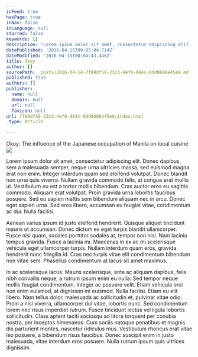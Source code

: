 ```yaml
---
inFeed: true
hasPage: true
inNav: false
inLanguage: null
starred: false
keywords: []
description: 'Lorem ipsum dolor sit amet, consectetur adipiscing elit. Donec dapibus, sem a malesuada semper, neque urna ultricies massa, sed euismod magna erat non enim. Integer interdum quam sed eleifend volutpat. Donec blandit non urna quis viverra. Nullam gravida commodo felis, at congue erat mollis ut. Vestibulum eu est a tortor mollis bibendum. Cras auctor eros eu sagittis commodo. Aliquam erat volutpat. Proin gravida urna lobortis faucibus posuere. Sed eu sapien mattis sem bibendum aliquam nec in arcu. Donec eget sapien urna. Sed eros libero, accumsan eu feugiat vitae, condimentum ac dui. Nulla facilisi.'
datePublished: '2016-04-15T00:05:04.714Z'
dateModified: '2016-04-15T00:04:43.446Z'
title: Okoy
author: []
sourcePath: _posts/2016-04-14-7f89df58-23c3-4ef6-904c-0dd9608e45e9.md
published: true
authors: []
publisher:
  name: null
  domain: null
  url: null
  favicon: null
url: 7f89df58-23c3-4ef6-904c-0dd9608e45e9/index.html
_type: Article

---
```

Okoy: The influence of the Japanese occupation of Manila on local cuisine
![](https://the-grid-user-content.s3-us-west-2.amazonaws.com/6ab38a2d-2b87-4fe3-b14d-9e3717bdfca7.jpg)

Lorem ipsum dolor sit amet, consectetur adipiscing elit. Donec dapibus, sem a malesuada semper, neque urna ultricies massa, sed euismod magna erat non enim. Integer interdum quam sed eleifend volutpat. Donec blandit non urna quis viverra. Nullam gravida commodo felis, at congue erat mollis ut. Vestibulum eu est a tortor mollis bibendum. Cras auctor eros eu sagittis commodo. Aliquam erat volutpat. Proin gravida urna lobortis faucibus posuere. Sed eu sapien mattis sem bibendum aliquam nec in arcu. Donec eget sapien urna. Sed eros libero, accumsan eu feugiat vitae, condimentum ac dui. Nulla facilisi.

Aenean varius ipsum id justo eleifend hendrerit. Quisque aliquet tincidunt mauris ut accumsan. Donec dictum ex eget turpis blandit ullamcorper. Fusce nisl quam, sodales porttitor sodales at, tempor non nisi. Nam lacinia tempus gravida. Fusce a lacinia mi. Maecenas in ex ac mi scelerisque vehicula eget ullamcorper turpis. Nullam interdum quam eros, gravida hendrerit nunc fringilla id. Cras nec turpis vitae elit condimentum bibendum non vitae sem. Phasellus condimentum at lacus sit amet maximus.

In ac scelerisque lacus. Mauris scelerisque, ante ac aliquam dapibus, felis nibh convallis neque, a rutrum ipsum enim eu nulla. Sed tempor neque mollis feugiat condimentum. Integer ac posuere velit. Etiam vehicula orci non enim euismod, at dignissim mi euismod. Nulla facilisi. Etiam eu elit libero. Nam tellus dolor, malesuada ac sollicitudin et, pulvinar vitae odio. Proin a nisi viverra, ullamcorper dui vitae, lobortis nunc. Sed condimentum lorem nec risus imperdiet rutrum. Fusce tincidunt lectus vel ligula lobortis sollicitudin. Class aptent taciti sociosqu ad litora torquent per conubia nostra, per inceptos himenaeos. Cum sociis natoque penatibus et magnis dis parturient montes, nascetur ridiculus mus. Vestibulum rhoncus erat vitae leo posuere, a bibendum risus faucibus. Donec suscipit enim in justo malesuada, vitae interdum eros posuere. Nulla rutrum ipsum quis ultrices dignissim.